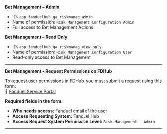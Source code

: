 **Bet Management – Admin**

- ID: `app_fanduelhub_qa_riskmanag_admin`
- Name of permission: `Risk Management Configuration Admin `
- Full access to Bet Management Actions

**Bet Management – Read Only**

- ID: `app_fanduelhub_qa_riskmanag_view_only`
- Name of permission: `Risk Management Configuration User `
- Read-only access to Bet Management

---

**Bet Management - Request Permissions on FDHub**

To request user permissions in FDHub, you must submit a request using this form:  
🔗 [Fanduel Service Portal](https://fanduel.atlassian.net/servicedesk/customer/portal/50/group/190/create/756)

**Required fields in the form:**

- **Who needs access:** Fanduel email of the user
- **Access Requesting System:** Fanduel Hub
- **Access Request System Permission Level:** `Risk Management – Admin`

---
